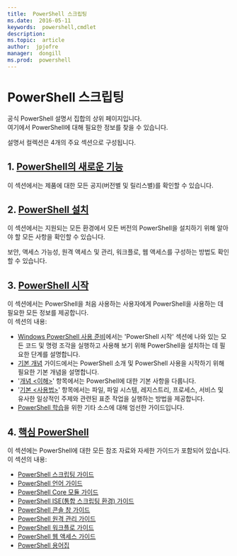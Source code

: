 ```yaml
---
title:  PowerShell 스크립팅
ms.date:  2016-05-11
keywords:  powershell,cmdlet
description:  
ms.topic:  article
author:  jpjofre
manager:  dongill
ms.prod:  powershell
---
```


#  PowerShell 스크립팅

공식 PowerShell 설명서 집합의 상위 페이지입니다.  
여기에서 PowerShell에 대해 필요한 정보를 찾을 수 있습니다.

설명서 컬렉션은 4개의 주요 섹션으로 구성됩니다.

##  1.  [PowerShell의 새로운 기능](whats-new/What-s-New-With-PowerShell.md)
이 섹션에서는 제품에 대한 모든 공지(버전별 및 릴리스별)를 확인할 수 있습니다.

##  2.  [PowerShell 설치](setup/setup-reference.md)
이 섹션에서는 지원되는 모든 환경에서 모든 버전의 PowerShell을 설치하기 위해 알아야 할 모든 사항을 확인할 수 있습니다.  

보안, 액세스 가능성, 원격 액세스 및 관리, 워크플로, 웹 액세스를 구성하는 방법도 확인할 수 있습니다.

##  3.  [PowerShell 시작](getting-started/Getting-Started-with-Windows-PowerShell.md)
이 섹션에서는 PowerShell을 처음 사용하는 사용자에게 PowerShell을 사용하는 데 필요한 모든 정보를 제공합니다.  
이 섹션의 내용:
-   [Windows PowerShell 사용 준비](getting-started/Getting-Ready-to-Use-Windows-PowerShell.md)에서는 'PowerShell 시작' 섹션에 나와 있는 모든 코드 및 명령 조각을 실행하고 사용해 보기 위해 PowerShell을 설치하는 데 필요한 단계를 설명합니다.
-  [기본 개념](getting-started/fundamental-concepts.md) 가이드에서는 PowerShell 소개 및 PowerShell 사용을 시작하기 위해 필요한 기본 개념을 설명합니다.
-  '[개념 &lt;이해&gt;](getting-started/understanding-concepts-reference.md)' 항목에서는 PowerShell에 대한 기본 사항을 다룹니다.
-  '[기본 &lt;사용법&gt;](getting-started/cookbooks/basic-cookbooks-reference.md)' 항목에서는 파일, 파일 시스템, 레지스트리, 프로세스, 서비스 및 유사한 일상적인 주제와 관련된 표준 작업을 실행하는 방법을 제공합니다.
-  [PowerShell 학습](getting-started/more-powershell-learning.md)을 위한 기타 소스에 대해 엄선한 가이드입니다.

##  4.  [핵심 PowerShell](core-powershell/core-powershell.md)
이 섹션에는 PowerShell에 대한 모든 참조 자료와 자세한 가이드가 포함되어 있습니다.  
이 섹션의 내용:
-  [PowerShell 스크립팅 가이드](core-powershell/scripting-guide.md)
-  [PowerShell 언어 가이드](core-powershell/language-guide.md)
-  [PowerShell Core 모듈 가이드](core-powershell/core-modules.md)
-  [PowerShell ISE(통합 스크립팅 환경) 가이드](core-powershell/ise-guide.md)
-  [PowerShell 콘솔 창 가이드](core-powershell/console-guide.md)
-  [PowerShell 원격 관리 가이드](core-powershell/Running-Remote-Commands.md)
-  [PowerShell 워크플로 가이드](core-powershell/workflows-guide.md)
-  [PowerShell 웹 액세스 가이드](core-powershell/web-access.md)
-  [PowerShell 용어집](Windows-PowerShell-Glossary.md)



<!--HONumber=May16_HO4-->



